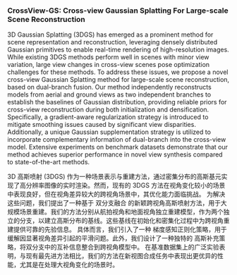 ### CrossView-GS: Cross-view Gaussian Splatting For Large-scale Scene Reconstruction

3D Gaussian Splatting (3DGS) has emerged as a prominent method for scene representation and reconstruction, leveraging densely distributed Gaussian primitives to enable real-time rendering of high-resolution images. While existing 3DGS methods perform well in scenes with minor view variation, large view changes in cross-view scenes pose optimization challenges for these methods. To address these issues, we propose a novel cross-view Gaussian Splatting method for large-scale scene reconstruction, based on dual-branch fusion. Our method independently reconstructs models from aerial and ground views as two independent branches to establish the baselines of Gaussian distribution, providing reliable priors for cross-view reconstruction during both initialization and densification. Specifically, a gradient-aware regularization strategy is introduced to mitigate smoothing issues caused by significant view disparities. Additionally, a unique Gaussian supplementation strategy is utilized to incorporate complementary information of dual-branch into the cross-view model. Extensive experiments on benchmark datasets demonstrate that our method achieves superior performance in novel view synthesis compared to state-of-the-art methods.

3D 高斯喷射 (3DGS) 作为一种场景表示与重建方法，通过密集分布的高斯基元实现了高分辨率图像的实时渲染。然而，现有的 3DGS 方法在视角变化较小的场景中表现良好，但在视角差异较大的跨视角场景中，其优化能力面临挑战。
为解决这些问题，我们提出了一种基于 双分支融合 的新颖跨视角高斯喷射方法，用于大规模场景重建。我们的方法分别从航拍视角和地面视角独立重建模型，作为两个独立的分支，以建立高斯分布的基线。这些基线在初始化和密集化过程中为跨视角重建提供可靠的先验信息。
具体而言，我们引入了一种 梯度感知正则化策略，用于缓解因显著视角差异引起的平滑问题。此外，我们设计了一种独特的 高斯补充策略，将双分支中的互补信息整合到跨视角模型中。
在基准数据集上的广泛实验表明，与现有最先进方法相比，我们的方法在新视图合成任务中表现出更优异的性能，尤其是在处理大视角变化的场景时。
